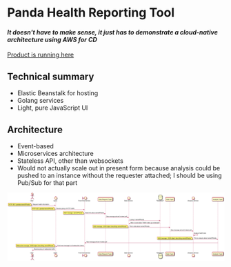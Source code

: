 # Panda Health Reporting Tool

#### *It doesn't have to make sense, it just has to demonstrate a cloud-native architecture using AWS for CD*

[Product is running here](http://hellogo-env.mfrmtm2ahc.us-east-1.elasticbeanstalk.com/index.html)

## Technical summary
* Elastic Beanstalk for hosting
* Golang services
* Light, pure JavaScript UI

## Architecture
* Event-based
* Microservices architecture
* Stateless API, other than websockets
* Would not actually scale out in present form because analysis could be pushed to an instance without the requester attached; I should be using Pub/Sub for that part

![UML Sequence Diagram](/UML-Sequence.png)